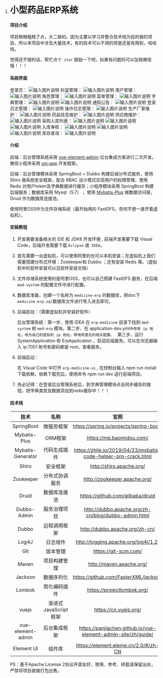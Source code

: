 1. # 小型药品ERP系统

   #### 项目介绍

   项目稍微粗糙了点，大二做的。因为主要以学习并整合技术栈为目的做的项目，所以本项目中涉及大量技术，有的技术可以不用的但是还是有用到，哈哈哈。

   觉得还不错的话，帮忙点个` star` 鼓励一下吧，如果有问题的可以加我微信哦！！！

   #### 系统界面
   登录页：
    ![输入图片说明](doc/image.png)
   科室管理：
    ![输入图片说明](doc/1.png)
   用户管理：
    ![输入图片说明](doc/2.png)
   角色管理：
    ![输入图片说明](doc/3.png)
   菜单管理：
    ![输入图片说明](doc/4.png)
   字典管理：
    ![输入图片说明](doc/5.png)
    ![输入图片说明](doc/6.png)
   通知公告：
    ![输入图片说明](doc/7.png)
   登录日志管理：
    ![输入图片说明](doc/8.png)
   操作日志管理：
    ![输入图片说明](doc/9.png)
   生产厂家维护：
    ![输入图片说明](doc/10.png)
   药品信息维护：
    ![输入图片说明](doc/11.png)
   供应商维护：
    ![输入图片说明](doc/12.png)
   采购入库列表：
    ![输入图片说明](doc/13.png)
    ![输入图片说明](doc/14.png)
    ![输入图片说明](doc/15.png)
   入库审核：
    ![输入图片说明](doc/16.png)
    ![输入图片说明](doc/17.png)
    ![输入图片说明](doc/18.png)
   库存查询：
    ![输入图片说明](doc/19.png)

   #### 介绍

   前端：后台管理系统采用 [vue-element-admin](https://panjiachen.github.io/vue-element-admin-site/zh/guide/) 后台集成方案进行二次开发。微信小程序采用 [uni-app](https://uniapp.dcloud.io/) 开发框架。

   后端：后台管理模块采用 SpringBoot + Dubbo 构建后端分布式服务，使用 Shiro 做系统安全框架，配合 RBAC 设计模式实现用户的权限管理，使用 Redis 对用户token及字典数据进行缓存；小程序模块采用 SpringBoot 构建后端服务；数据库采用 Mysql（5.7） ，使用 [Mybatis-Plus](https://mybatis.plus/) 做数据访问层，Druid 作为数据库连接池。

   使用阿里OSS作为文件存储系统（最开始用的 FastDFS，奈何不想一直开着虚拟机）。

   #### 安装教程

   1. 开发需要准备相关的 IDE 和  JDK8 开发环境 , 前端开发需要下载 Visual Code，后端开发需要下载 `Eclipse` 或` IDEA`。

   2. 首先需要一台虚拟机，可以使用阿里的也可以本机安装；在虚拟机上我们需要搭建分布式环境：Zookeeper和 Dubbo ；还有安装 Redis 等。（虚拟机中的软件安装可以见软件安装文档）

   3. 文件存储系统使用的是阿里OSS，也可以自己搭建 FastDFS 服务，在后端 `med-system` 的配置文件中进行配置。

   5. 数据库准备，创建一个名称为 `medicine-erp` 的数据库，把doc下 `medicine-erp.sql`数据库文件进行导入进去即可。

   7. 后端启动：（需要虚拟机并安装好软件）

      后台管理系统：第一步、使用 IDEA 在 `erp-medicine` 目录下找到 `med-system` 和 `med-erp` 模块。第二步、在 application-dev.yml` 中修改 ip 地址，改为自己的虚拟机 ip 地址，修改阿里云的相关配置。  ` 第三步、运行 SystemApplication 和 ErpApplication ，启动后端服务。可以在浏览器输入 ip:7001 账号和密码都是 root，查看服务。

   8. 前端启动：

      在 Visual Code 中打开  `erp-medicine-ui` , 在控制台输入 npm run install 下载依赖，依赖下载完后，使用命令 npm run dev 运行前端项目。

   9. 务必记得：在登录后台管理系统后，到字典管理模块点击同步缓存的按钮，把字典类型及数据添加到redis缓存中！！！

   #### 技术栈

   |       技术        |          名称          |                             官网                             |
   | :---------------: | :--------------------: | :----------------------------------------------------------: |
   |    SpringBoot     |       微服务框架       |           https://spring.io/projects/spring-boot/            |
   |   Mybatis-Plus    |        ORM框架         |                   https://mp.baomidou.com/                   |
   | Mybatis-Generator |      代码生成插件      | https://zhile.io/2019/04/23/mybatis-code-helper-pro-crack.html |
   |       Shiro       |        安全框架        |                   http://shiro.apache.org/                   |
   |     Zookeeper     |     分布式协调服务     |                 http://zookeeper.apache.org/                 |
   |       Druid       |      数据库连接池      |               https://github.com/alibaba/druid               |
   |    Dubbo-Admin    |      服务治理项目      |     http://dubbo.apache.org/zh-cn/blog/dubbo-admin.html      |
   |       Dubbo       |      远程调用框架      |                http://dubbo.apache.org/zh-cn/                |
   |       Log4J       |        日志组件        |             http://logging.apache.org/log4j/1.2/             |
   |        Git        |        版本管理        |                     https://git-scm.com/                     |
   |       Maven       |      项目构建管理      |                   http://maven.apache.org/                   |
   |      Jackson      |       数据序列化       |             https://github.com/FasterXML/jackson             |
   |      Lombok       |      简化编码插件      |                  https://projectlombok.org/                  |
   |       vuejs       | 渐进式 JavaScript 框架 |                    https://cn.vuejs.org/                     |
   | vue-element-admin |      后台集成框架      | https://panjiachen.github.io/vue-element-admin-site/zh/guide/ |
   |    Element UI     |         组件库         |             https://element.eleme.cn/2.0/#/zh-CN             |
   
   PS：基于Apache License 2协议开源友好，使用、参考、转载请保留出处，严禁将项目直接打包出售。